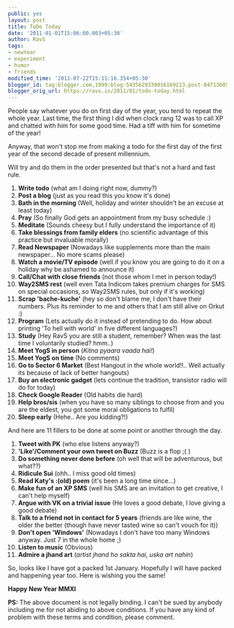 ```yaml
---
public: yes
layout: post
title: ToDo Today
date: '2011-01-01T15:06:00.003+05:30'
author: RavS
tags:
- newYear
- experiment
- humor
- friends
modified_time: '2011-07-22T15:11:16.354+05:30'
blogger_id: tag:blogger.com,1999:blog-5435629330016169213.post-8471368595974423051
blogger_orig_url: https://ravs.in/2011/01/todo-today.html
---
```


People say whatever you do on first day of the year, you tend to repeat the whole year. Last time, the first thing I did when clock rang 12 was to call XP and chatted with him for some good time. Had a tiff with him for sometime of the year!

Anyway, that won't stop me from making a todo for the first day of the first year of the second decade of present millennium. 

Will try and do them in the order presented but that's not a hard and fast rule.

1. **Write todo** (what am I doing right now, dummy?)
2. **Post a blog** (just as you read this you know it's done)
3. **Bath in the morning** (Well, holiday and winter shouldn't be an excuse at least today)
4. **Pray** (So finally God gets an appointment from my busy schedule :)
5. **Meditate** (Sounds cheesy but I fully understand the importance of it)
6. **Take blessings from family elders** (no scientific advantage of this practice but invaluable morally)
7. **Read Newspaper** (Nowadays like supplements more than the main newspaper... No more scams please)
8. **Watch a movie/TV episode** (well if you know you are going to do it on a holiday why be ashamed to announce it)
9. **Call/Chat with close friends** (not those whom I met in person today!)
10. **Way2SMS rest** (well even Tata Indicom takes premium charges for SMS on special occasions, so Way2SMS rules, but only if it's working)
11. **Scrap 'bache-kuche'** (hey so don't blame me, I don't have their numbers. Plus its reminder to me and others that I am still alive on Orkut :)
12. **Program** (Lets actually do it instead of pretending to do. How about printing 'To hell with world' in five different languages?)
13. **Study** (Hey RavS you are still a student, remember? When was the last time I voluntarily studied? hmm..)
14. **Meet YogS in person** (_Kitna pyaara vaada hai!_)
15. **Meet YogS on time** (No comments)
16. **Go to Sector 6 Market** (Best Hangout in the whole world!!.. Well actually its because of lack of better hangouts)
17. **Buy an electronic gadget** (lets continue the tradition, transistor radio will do for today)
18. **Check Google Reader** (Old habits die hard)
19. **Help bros/sis** (when you have so many siblings to choose from and you are the eldest, you got some moral obligations to fulfil)
20. **Sleep early** (Hehe.. Are you kidding?!)

And here are 11 fillers to be done at some point or another through the day.

1. **Tweet with PK** (who else listens anyway?)
2. **'Like'/Comment your own tweet on Buzz** (Buzz is a flop ;( )
3. **Do something never done before** (oh well that will be adventurous, but what??)
4. **Ridicule Sui** (ohh.. I miss good old times)
5. **Read Katy's :(old) poem** (it's been a long time since...)
6. **Make fun of an XP SMS** (well his SMS are an invitation to get creative, I can't help myself)
7. **Argue with VK on a trivial issue** (He loves a good debate, I love giving a good debate)
8. **Talk to a friend not in contact for 5 years** (friends are like wine, the older the better (though have never tasted wine so can't vouch for it))
9. **Don't open 'Windows'** (Nowadays I don't have too many Windows anyway. Just 7 in the whole home ;)
10. **Listen to music** (Obvious)
11. **Admire a jhand art** (_artist jhand ho sakta hai, uska art nahin_)

So, looks like I have got a packed 1st January. Hopefully I will have packed and happening year too. Here is wishing you the same!

**Happy New Year MMXI**

**PS:** The above document is not legally binding. I can't be sued by anybody including me for not abiding to above conditions. If you have any kind of problem with these terms and condition, please comment.
